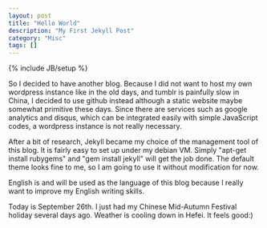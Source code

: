 ```yaml
---
layout: post
title: "Hello World"
description: "My First Jekyll Post"
category: "Misc"
tags: []
---
```

{% include JB/setup %}


So I decided to have another blog. Because I did not want to host my own wordpress instance like in the old days, and tumblr is painfully slow in China, I decided to use github instead although a static website maybe somewhat primitive these days. Since there are services such as google analytics and disqus, which can be integrated easily with simple JavaScript codes, a wordpress instance is not really necessary. 

After a bit of research, Jekyll became my choice of the management tool of this blog. It is fairly easy to set up under my debian VM. Simply "apt-get install rubygems" and "gem install jekyll" will get the job done. The default theme looks fine to me, so I am going to use it without modification for now.

English is and will be used as the language of this blog because I really want to improve my English writing skills. 

Today is September 26th. I just had my Chinese Mid-Autumn Festival holiday several days ago. Weather is cooling down in Hefei. It feels good:)
